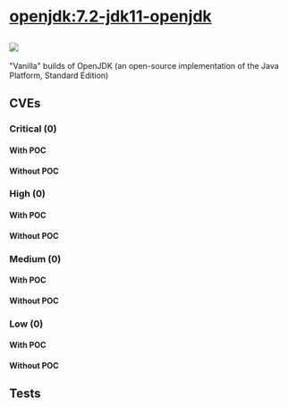 # [openjdk:7.2-jdk11-openjdk](https://hub.docker.com/_/openjdk?tab=tags)
![](https://img.shields.io/static/v1?label=tag&message=7.2-jdk11-openjdk&color=blue)
---
<p>
"Vanilla" builds of OpenJDK (an open-source implementation of the Java Platform, Standard Edition)
</p>

## CVEs
### Critical (0)
#### With POC

#### Without POC


### High (0)
#### With POC

#### Without POC


### Medium (0)
#### With POC

#### Without POC


### Low (0)
#### With POC

#### Without POC


## Tests
